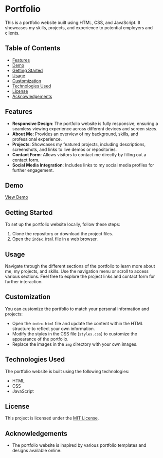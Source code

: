 # Portfolio

This is a portfolio website built using HTML, CSS, and JavaScript. It showcases my skills, projects, and experience to potential employers and clients.

## Table of Contents

- [Features](#features)
- [Demo](#demo)
- [Getting Started](#getting-started)
- [Usage](#usage)
- [Customization](#customization)
- [Technologies Used](#technologies-used)
- [License](#license)
- [Acknowledgements](#acknowledgements)

## Features

- **Responsive Design**: The portfolio website is fully responsive, ensuring a seamless viewing experience across different devices and screen sizes.
- **About Me**: Provides an overview of my background, skills, and professional experience.
- **Projects**: Showcases my featured projects, including descriptions, screenshots, and links to live demos or repositories.
- **Contact Form**: Allows visitors to contact me directly by filling out a contact form.
- **Social Media Integration**: Includes links to my social media profiles for further engagement.

## Demo

[View Demo](https://verbumsap.xyz)

## Getting Started

To set up the portfolio website locally, follow these steps:

1. Clone the repository or download the project files.
2. Open the `index.html` file in a web browser.

## Usage

Navigate through the different sections of the portfolio to learn more about me, my projects, and skills. Use the navigation menu or scroll to access various sections. Feel free to explore the project links and contact form for further interaction.

## Customization

You can customize the portfolio to match your personal information and projects:

- Open the `index.html` file and update the content within the HTML structure to reflect your own information.
- Modify the styles in the CSS file (`styles.css`) to customize the appearance of the portfolio.
- Replace the images in the `img` directory with your own images.

## Technologies Used

The portfolio website is built using the following technologies:

- HTML
- CSS
- JavaScript

## License

This project is licensed under the [MIT License](LICENSE).

## Acknowledgements

- The portfolio website is inspired by various portfolio templates and designs available online.


